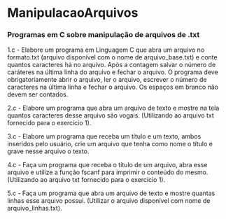 # ManipulacaoArquivos
### Programas em C sobre manipulação de arquivos de .txt

1.c - Elabore um programa em Linguagem C que abra um arquivo no formato.txt
(arquivo disponível com o nome de arquivo_base.txt) e conte quantos
caracteres há no arquivo. Após a contagem salvar o número de caráteres na
última linha do arquivo e fechar o arquivo. O programa deve obrigatoriamente
abrir o arquivo, ler o arquivo, escrever o número de caracteres na última linha
e fechar o arquivo. Os espaços em branco não devem ser contados.

2.c - Elabore um programa que abra um arquivo de texto e mostre na tela
quantos caracteres desse arquivo são vogais. (Utilizando ao arquivo txt
fornecido para o exercício 1).

3.c - Elabore um programa que receba um título e um texto, ambos inseridos pelo
usuário, crie um arquivo que tenha como nome o título e grave nesse arquivo o
texto.

4.c - Faça um programa que receba o título de um arquivo, abra esse arquivo e
utilize a função fscanf para imprimir o conteúdo do mesmo. (Utilizando ao
arquivo txt fornecido para o exercício 1).

5.c - Faça um programa que abra um arquivo de texto e mostre quantas linhas 
esse arquivo possui. (Utilizar o arquivo disponível com nome de 
arquivo_linhas.txt).
